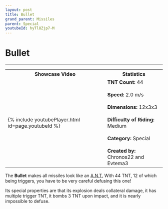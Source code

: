 ```yaml
---
layout: post
title: Bullet
grand_parent: Missiles
parent: Special
youtubeId: hyTl8Zjp7-M
---
```

# Bullet
---

<table>
    <tr>
        <th>Showcase Video</th>
        <th>Statistics</th>
    </tr>
    <tr>
        <td>{% include youtubePlayer.html id=page.youtubeId %}</td>
        <td>
            <b>TNT Count:</b> 44<br><br>
            <b>Speed:</b> 2.0 m/s<br><br>
            <b>Dimensions:</b> 12x3x3<br><br>
            <b>Difficulty of Riding:</b> Medium<br><br>
            <b>Category:</b> Special<br><br>
            <b>Created by:</b> Chronos22 and<br>Evtema3
        </td>
    </tr>
</table>

The **Bullet** makes all missiles look like an [A.N.T.](https://zeroniaserver.github.io/RocketRidersWiki/missiles/normal/ant) With 44 TNT, 12 of which being triggers, you have to be very careful defusing this one!

Its special properties are that its explosion deals collateral damage, it has multiple trigger TNT, it bombs 3 TNT upon impact, and it is nearly impossible to defuse.